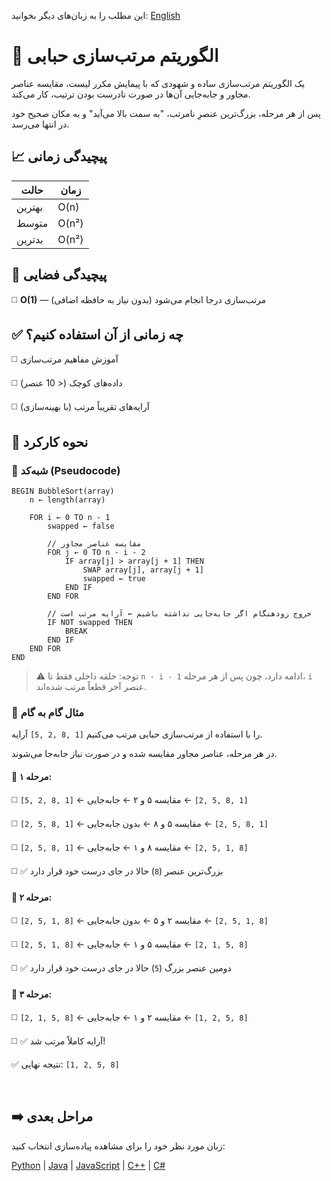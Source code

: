 این مطلب را به زبان‌های دیگر بخوانید: [English](/sorting/bubble-sort/README.md)

# 🔵 الگوریتم مرتب‌سازی حبابی

یک الگوریتم مرتب‌سازی ساده و شهودی که با پیمایش مکرر لیست، مقایسه عناصر مجاور و جابه‌جایی آن‌ها در صورت نادرست بودن ترتیب، کار می‌کند.

پس از هر مرحله، بزرگ‌ترین عنصرِ نامرتب، "به سمت بالا می‌آید" و به مکان صحیح خود در انتها می‌رسد.

## 📈 پیچیدگی زمانی

| حالت       | زمان        |
|-----------|------------|
| بهترین    | O(n)       |
| متوسط     | O(n²)      |
| بدترین   | O(n²)      |

## 💾 پیچیدگی فضایی
◻️  **O(1)** — مرتب‌سازی درجا انجام می‌شود (بدون نیاز به حافظه اضافی)

## ✅ چه زمانی از آن استفاده کنیم؟
◻️ آموزش مفاهیم مرتب‌سازی

◻️ داده‌های کوچک (< 10 عنصر)

◻️ آرایه‌های تقریباً مرتب (با بهینه‌سازی)

## 🔄 نحوه کارکرد
### 🧩 شبه‌کد (Pseudocode)
```
BEGIN BubbleSort(array)
    n ← length(array)

    FOR i ← 0 TO n - 1
        swapped ← false

        // مقایسه عناصر مجاور
        FOR j ← 0 TO n - i - 2
            IF array[j] > array[j + 1] THEN
                SWAP array[j], array[j + 1]
                swapped ← true
            END IF
        END FOR

        // خروج زودهنگام اگر جابه‌جایی نداشته باشیم ← آرایه مرتب است
        IF NOT swapped THEN
            BREAK
        END IF
    END FOR
END
```

> ⚠️ توجه: حلقه داخلی فقط تا `n - i - 1` ادامه دارد، چون پس از هر مرحله، `i` عنصر آخر قطعاً مرتب شده‌اند.

### 🔄 مثال گام به گام

آرایه `‭[5, 2, 8, 1]‬` را با استفاده از مرتب‌سازی حبابی مرتب می‌کنیم.

در هر مرحله، عناصر مجاور مقایسه شده و در صورت نیاز جابه‌جا می‌شوند.


#### 🔁 مرحله ۱:
◻️​​ `‭[5, 2, 8, 1]‬` ← مقایسه ۵ و ۲ ← جابه‌جایی ← `‭[2, 5, 8, 1]‬`

◻️​​ `‭[2, 5, 8, 1]‬` ← مقایسه ۵ و ۸ ← بدون جابه‌جایی ← `‭[2, 5, 8, 1]‬`

◻️​​ `‭[2, 5, 8, 1]‬` ← مقایسه ۸ و ۱ ← جابه‌جایی ← `‭[2, 5, 1, 8]‬`

◻️​​ ✅ بزرگ‌ترین عنصر (`8`) حالا در جای درست خود قرار دارد

#### 🔁 مرحله ۲:
◻️​​ `‭[2, 5, 1, 8]‬` ← مقایسه ۲ و ۵ ← بدون جابه‌جایی ← `‭[2, 5, 1, 8]‬`

◻️​​ `‭[2, 5, 1, 8]‬` ← مقایسه ۵ و ۱ ← جابه‌جایی ← `‭[2, 1, 5, 8]‬`

◻️​​ ✅ دومین عنصر بزرگ (`5`) حالا در جای درست خود قرار دارد

#### 🔁 مرحله ۳:
◻️​​ `‭[2, 1, 5, 8]‬` ← مقایسه ۲ و ۱ ← جابه‌جایی ← `‭[1, 2, 5, 8]‬`​

◻️​ ✅ آرایه کاملاً مرتب شد!


✅​ نتیجه نهایی: `‭[1, 2, 5, 8]‬`


<br />

## ➡️ مراحل بعدی

زبان مورد نظر خود را برای مشاهده پیاده‌سازی انتخاب کنید:

[Python](/sorting/bubble-sort/python/bubble_sort.py) | [Java](/sorting/bubble-sort/java/BubbleSort.java) | [JavaScript](/sorting/bubble-sort/javascript/bubble-sort.js) | [C++](/sorting/bubble-sort/c++/bubble_sort.cpp) | [C#](/sorting/bubble-sort/csharp/BubbleSort.cs)